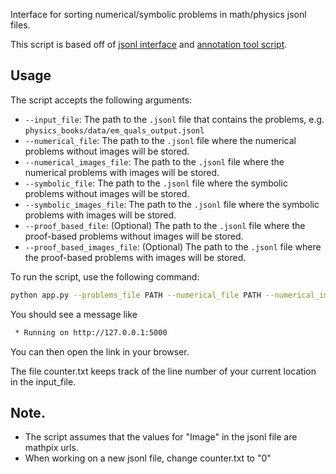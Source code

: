 Interface for sorting numerical/symbolic problems in math/physics jsonl files.

This script is based off of [jsonl interface](https://github.com/TheDuckAI/DUCK-datasets/blob/main/jsonl_interface/README.md) and [annotation tool script](https://github.com/TheDuckAI/DUCK-datasets/tree/main/annotation_tool). 

## Usage
The script accepts the following arguments:
- `--input_file`: The path to the `.jsonl` file that contains the problems, e.g. `physics_books/data/em_quals_output.jsonl`
- `--numerical_file`: The path to the `.jsonl` file where the numerical problems without images will be stored. 
- `--numerical_images_file`: The path to the `.jsonl` file where the numerical problems with images will be stored. 
- `--symbolic_file`: The path to the `.jsonl` file where the symbolic problems without images will be stored. 
- `--symbolic_images_file`: The path to the `.jsonl` file where the symbolic problems with images will be stored. 
- `--proof_based_file`: (Optional) The path to the `.jsonl` file where the proof-based problems without images will be stored. 
- `--proof_based_images_file`: (Optional) The path to the `.jsonl` file where the proof-based problems with images will be stored. 


To run the script, use the following command:
```bash
python app.py --problems_file PATH --numerical_file PATH --numerical_images_file PATH --symbolic_file PATH --symbolic_images_file PATH 
```

You should see a message like
```bash
 * Running on http://127.0.0.1:5000
```
You can then open the link in your browser.

The file counter.txt keeps track of the line number of your current location in the input_file. 


## Note. 

- The script assumes that the values for "Image" in the jsonl file are mathpix urls. 
- When working on a new jsonl file, change counter.txt to "0"
